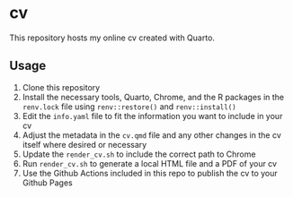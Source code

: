 # cv

This repository hosts my online cv created with Quarto.

## Usage

1. Clone this repository
2. Install the necessary tools, Quarto, Chrome, and the R packages in the `renv.lock` file using `renv::restore()` and `renv::install()`
3. Edit the `info.yaml` file to fit the information you want to include in your cv
4. Adjust the metadata in the `cv.qmd` file and any other changes in the cv itself where desired or necessary
5. Update the `render_cv.sh` to include the correct path to Chrome
6. Run `render_cv.sh` to generate a local HTML file and a PDF of your cv
7. Use the Github Actions included in this repo to publish the cv to your Github Pages

